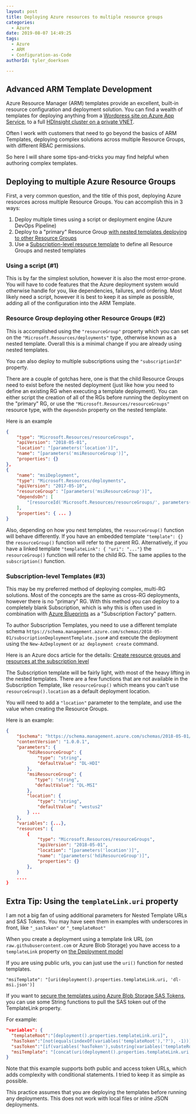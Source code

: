 ```yaml
---
layout: post
title: Deploying Azure resources to multiple resource groups
categories:
  - Azure
date: 2019-08-07 14:49:25
tags:
  - Azure
  - ARM
  - Configuration-as-Code
authorId: tyler_doerksen

---
```


## Advanced ARM Template Development

Azure Resource Manager (ARM) templates provide an excellent, built-in resource configuration and deployment solution. You can find a wealth of templates for deploying anything from a [Wordpress site on Azure App Service](https://github.com/Azure/azure-quickstart-templates/tree/master/wordpress-app-service-mysql-inapp), to a full [HDInsight cluster on a private VNET](https://github.com/Azure/azure-quickstart-templates/tree/master/101-hdinsight-secure-vnet).

<!-- more -->

Often I work with customers that need to go beyond the basics of ARM Templates, deploying complex solutions across multiple Resource Groups, with different RBAC permissions.

So here I will share some tips-and-tricks you may find helpful when authoring complex templates.

## Deploying to multiple Azure Resource Groups

First, a very common question, and the title of this post, deploying Azure resources across multiple Resource Groups. You can accomplish this in 3 ways:

1. Deploy multiple times using a script or deployment engine (Azure DevOps Pipeline)
2. Deploy to a "primary" Resource Group [with nested templates deploying to other Resource Groups](https://docs.microsoft.com/en-us/azure/azure-resource-manager/resource-manager-cross-resource-group-deployment "Deploy Azure resources to more than one subscription or resource group")
3. Use a [Subscription-level resource template](https://docs.microsoft.com/en-us/azure/azure-resource-manager/deploy-to-subscription "Create resource groups and resources at the subscription level") to define all Resource Groups and nested templates

### Using a script (#1)

This is by far the simplest solution, however it is also the most error-prone. You will have to code features that the Azure deployment system would otherwise handle for you, like dependencies, failures, and ordering. Most likely need a script, however it is best to keep it as simple as possible, adding all of the configuration into the ARM Template.

### Resource Group deploying other Resource Groups (#2)

This is accomplished using the `"resourceGroup"` property which you can set on the `"Microsoft.Resources/deployments"` type, otherwise known as a nested template. Overall this is a minimal change if you are already using nested templates.

You can also deploy to multiple subscriptions using the `"subscriptionId"` property.

There are a couple of gotchas here, one is that the child Resource Groups need to exist before the nested deployment (just like how you need to define an existing RG when executing a template deployment). You can either script the creation of all of the RGs before running the deployment on the "primary" RG, or use the `"Microsoft.Resources/resourceGroups"` resource type, with the `dependsOn` property on the nested template.

Here is an example

```json
{
    "type": "Microsoft.Resources/resourceGroups",
    "apiVersion": "2018-05-01",
    "location": "[parameters('location')]",
    "name": "[parameters('msiResourceGroup')]",
    "properties": {}
},
{
    "name": "msiDeployment",
    "type": "Microsoft.Resources/deployments",
    "apiVersion": "2017-05-10",
    "resourceGroup": "[parameters('msiResourceGroup')]",
    "dependsOn": [
        "[resourceId('Microsoft.Resources/resourceGroups/', parameters('msiResourceGroup'))]"
    ],
    "properties": { ... }
}
```

Also, depending on how you nest templates, the `resourceGroup()` function will behave differently. If you have an embedded template `"template": {}` the `resourceGroup()` function will refer to the parent RG. Alternatively, if you have a linked template `"templateLink": { "uri": "..."}` the `resourceGroup()` function will refer to the child RG. The same applies to the `subscription()` function.

### Subscription-level Templates (#3)

This may be my preferred method of deploying complex, multi-RG solutions. Most of the concepts are the same as cross-RG deployments, however there is no "primary" RG. With this method you can deploy to a completely blank Subscription, which is why this is often used in combination with [Azure Blueprints](https://docs.microsoft.com/en-us/azure/governance/blueprints/overview "Overview of the Azure Blueprints service") as a "Subscription Factory" pattern.

To author Subscription Templates, you need to use a different template schema `https://schema.management.azure.com/schemas/2018-05-01/subscriptionDeploymentTemplate.json#` and execute the deployment using the `New-AzDeployment` or `az deployment create` command.

Here is an Azure docs article for the details: [Create resource groups and resources at the subscription level](https://docs.microsoft.com/en-us/azure/azure-resource-manager/deploy-to-subscription "Create resource groups and resources at the subscription level")

The Subscription template will be fairly light, with most of the heavy lifting in the nested templates. There are a few functions that are not available in the Subscription Template, like `resourceGroup()` which means you can't use `resourceGroup().location` as a default deployment location.

You will need to add a `"location"` parameter to the template, and use the value when creating the Resource Groups.

Here is an example:

```json
{
    "$schema": "https://schema.management.azure.com/schemas/2018-05-01/subscriptionDeploymentTemplate.json#",
    "contentVersion": "1.0.0.1",
    "parameters": { 
        "hdiResourceGroup": {
            "type": "string",
            "defaultValue": "DL-HDI"
        },
        "msiResourceGroup": {
           "type": "string",
           "defaultValue": "DL-MSI"
        },
        "location": {
            "type": "string",
            "defaultValue": "westus2"
        } ...
    },
    "variables": {...},
    "resources": {
        {
            "type": "Microsoft.Resources/resourceGroups",
            "apiVersion": "2018-05-01",
            "location": "[parameters('location')]",
            "name": "[parameters('hdiResourceGroup')]",
            "properties": {}
        },
    }
    ....
}
```

## Extra Tip: Using the `templateLink.uri` property

I am not a big fan of using additional parameters for Nested Template URLs and SAS Tokens. You may have seen them in examples with underscores in front, like `"_sasToken"` or `"_templateRoot"`

When you create a deployment using a template link URL (on `raw.githubusercontent.com` or Azure Blob Storage) you have access to a `templateLink` property on [the Deployment model](https://docs.microsoft.com/en-us/azure/azure-resource-manager/resource-group-template-functions-deployment#deployment "Deployment functions for Azure Resource Manager templates")

If you are using public urls, you can just use the `uri()` function for nested templates.

`"msiTemplate": "[uri(deployment().properties.templateLink.uri, 'dl-msi.json')]`

If you want to [secure the templates using Azure Blob Storage SAS Tokens](https://docs.microsoft.com/en-us/azure/azure-resource-manager/resource-manager-powershell-sas-token "Deploy private Resource Manager template with SAS token and Azure PowerShell"), you can use some String functions to pull the SAS token out of the TemplateLink property.

For example:

```json
"variables": {
  "templateRoot":"[deployment().properties.templateLink.uri]",
  "hasToken":"[not(equals(indexOf(variables('templateRoot'),'?'), -1))]",
  "sasToken":"[if(variables('hasToken'),substring(variables('templateRoot'),indexOf(variables('templateRoot'),'?')),'')]",
  "msiTemplate": "[concat(uri(deployment().properties.templateLink.uri, 'dl-msi.json'), variables('sasToken'))]",
}

```

Note that this example supports both public and access token URLs, which adds complexity with conditional statements. I tried to keep it as simple as possible.

This practice assumes that you are deploying the templates before running any deployments. This does not work with local files or inline JSON deployments.